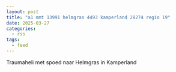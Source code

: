 ```yaml
---
layout: post
title: "a1 mmt 13991 helmgras 4493 kamperland 28274 regio 19"
date: 2025-03-27
categories: 
  - rss
tags: 
  - feed
---
```


Traumaheli met spoed naar Helmgras in Kamperland
